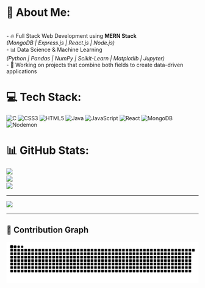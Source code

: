 # 💫 About Me:
<br>- 🔥 Full Stack Web Development using **MERN Stack**  <br>  *(MongoDB | Express.js | React.js | Node.js)*  <br>- 📊 Data Science & Machine Learning  <br>  *(Python | Pandas | NumPy | Scikit-Learn | Matplotlib | Jupyter)*  <br>- 📁 Working on projects that combine both fields to create data-driven applications

# 💻 Tech Stack:
![C](https://img.shields.io/badge/c-%2300599C.svg?style=for-the-badge&logo=c&logoColor=white) 
![CSS3](https://img.shields.io/badge/css3-%231572B6.svg?style=for-the-badge&logo=css3&logoColor=white) 
![HTML5](https://img.shields.io/badge/html5-%23E34F26.svg?style=for-the-badge&logo=html5&logoColor=white) 
![Java](https://img.shields.io/badge/java-%23ED8B00.svg?style=for-the-badge&logo=openjdk&logoColor=white) 
![JavaScript](https://img.shields.io/badge/javascript-%23323330.svg?style=for-the-badge&logo=javascript&logoColor=%23F7DF1E) 
![React](https://img.shields.io/badge/react-%2320232a.svg?style=for-the-badge&logo=react&logoColor=%2361DAFB) 
![MongoDB](https://img.shields.io/badge/MongoDB-%234ea94b.svg?style=for-the-badge&logo=mongodb&logoColor=white) 
![Nodemon](https://img.shields.io/badge/NODEMON-%23323330.svg?style=for-the-badge&logo=nodemon&logoColor=%BBDEAD)

# 📊 GitHub Stats:
![](https://github-readme-stats.vercel.app/api?username=Adithyan78&theme=radical&hide_border=false&include_all_commits=false&count_private=false)<br/>
![](https://nirzak-streak-stats.vercel.app/?user=Adithyan78&theme=radical&hide_border=false)<br/>
![](https://github-readme-stats.vercel.app/api/top-langs/?username=Adithyan78&theme=radical&hide_border=false&include_all_commits=false&count_private=false&layout=compact)

---

[![](https://visitcount.itsvg.in/api?id=Adithyan78&icon=0&color=0)](https://visitcount.itsvg.in)

---

## 🐍 Contribution Graph

![Snake animation](https://raw.githubusercontent.com/Adithyan78/Adithyan78/output/github-contribution-grid-snake.svg)
